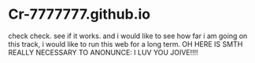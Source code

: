 # Cr-7777777.github.io
check check. see if it works. and i would like to see how far i am going on this track, i would like to run this web for a long term.
OH HERE IS SMTH REALLY NECESSARY TO ANONUNCE:
I LUV YOU JOIVE!!!!



